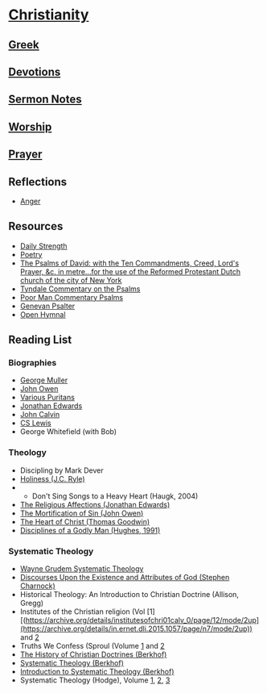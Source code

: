 # [Christianity](https://benklassen77.github.io)

## [Greek](greek.md)

## [Devotions](devotions.md)

## [Sermon Notes](sermonnotes.md)

## [Worship](worship.md)

## [Prayer](https://www.challies.com/wp-content/uploads/take-words-with-you.pdf)

## Reflections

- [Anger](https://benklassen77.github.io/documents/fun/christian/anger.pdf)

## Resources

- [Daily Strength](https://benklassen77.github.io/documents/fun/christian/dailystrength.pdf)
- [Poetry](https://benklassen77.github.io/documents/fun/christian/oldechristianpoems.pdf)
- [The Psalms of David: with the Ten Commandments, Creed, Lord's Prayer, &c. in metre...for the use of the Reformed Protestant Dutch church of the city of New York](https://hymnary.org/hymnal/PDTC1767)
- [Tyndale Commentary on the Psalms](https://benklassen77.github.io/documents/fun/christian/tremperpsalms.pdf)
- [Poor Man Commentary Psalms](https://benklassen77.github.io/documents/fun/christian/poormanpsalmcommentary.pdf)
- [Genevan Psalter](https://benklassen77.github.io/documents/fun/christian/Genevan_Psalter_pages.pdf)
- [Open Hymnal](https://benklassen77.github.io/documents/fun/christian/OpenHymnal.pdf)

## Reading List

### Biographies
- [George Muller](https://archive.org/details/georgemullermano00mill)
- [John Owen](http://www.onthewing.org/user/Life%20of%20Owen%20-%20Thompson.pdf)
- [Various Puritans](https://lionandlambapologetics.org/wp-content/uploads/2022/03/Meet-the-Puritans-Beeke-and-Pederson.pdf)
- [Jonathan Edwards](https://archive.org/details/jonathanedwardsg0000hosi)
- [John Calvin](https://archive.org/details/johncalvinmenoff0000will/page/n9/mode/2up)
- [CS Lewis](https://archive.org/details/cslewis00swif)
- George Whitefield (with Bob)

### Theology
- Discipling by Mark Dever
- [Holiness (J.C. Ryle)](https://www.apuritansmind.com/wp-content/uploads/FREEEBOOKS/Holiness-J.C.Ryle.pdf)
- - Don't Sing Songs to a Heavy Heart (Haugk, 2004)
- [The Religious Affections (Jonathan Edwards)](https://archive.org/details/treatiseconcern00edwa/page/4/mode/2up)
- [The Mortification of Sin (John Owen)](https://archive.org/details/ontemptationmort00owenuoft/mode/2up)
- [The Heart of Christ (Thomas Goodwin)](https://archive.org/details/isbn_9781941129210/page/n5/mode/2up)
- [Disciplines of a Godly Man (Hughes, 1991)](https://archive.org/details/disciplinesofgod0000hugh/page/n295/mode/2up)

### Systematic Theology

- [Wayne Grudem Systematic Theology](https://archive.org/details/WayneGrudemSystematicTheology/page/n30/mode/1up)
- [Discourses Upon the Existence and Attributes of God (Stephen Charnock)](https://archive.org/details/discoursesuponex0000char/page/n615/mode/2up)
- Historical Theology: An Introduction to Christian Doctrine (Allison, Gregg)
- Institutes of the Christian religion (Vol [1][(https://archive.org/details/institutesofchri01calv_0/page/12/mode/2up](https://archive.org/details/in.ernet.dli.2015.1057/page/n7/mode/2up)) and [2](https://archive.org/details/in.ernet.dli.2015.1058)
- Truths We Confess (Sproul (Volume [1](https://archive.org/details/truthsweconfessl0001spro) and [2](https://archive.org/details/truthsweconfessl0002spro)
- [The History of Christian Doctrines (Berkhof)](https://archive.org/details/historyofchristi0000berk/page/n5/mode/2up)
- [Systematic Theology (Berkhof)](https://archive.org/details/louise-berkohf-issuu/mode/2up)
- [Introduction to Systematic Theology (Berkhof)](https://archive.org/details/introductoryvolu0000loui/page/n7/mode/2up)
- Systematic Theology (Hodge), Volume [1](https://archive.org/details/systematictheolo0000hodg/page/n5/mode/2up), [2](https://archive.org/details/systematictheolo0000hodg_v1e4/page/n7/mode/2up), [3](https://archive.org/details/systematictheolo0000hodg_l2z7/page/n7/mode/2up)
